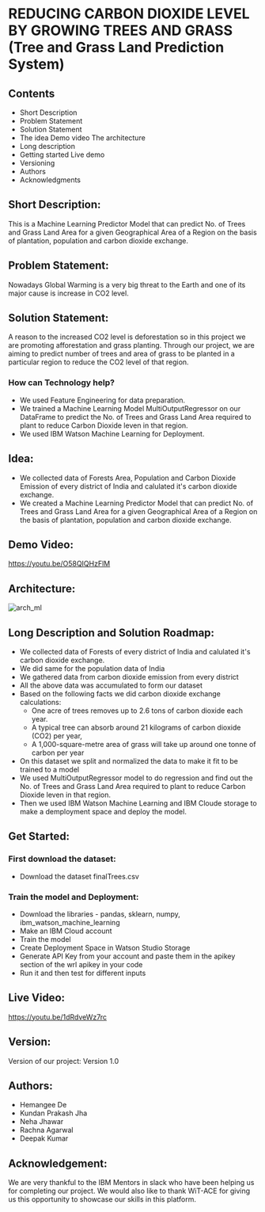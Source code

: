 

# REDUCING CARBON DIOXIDE LEVEL BY GROWING TREES AND GRASS (Tree and Grass Land Prediction System)

## Contents
* Short Description
* Problem Statement
* Solution Statement
* The idea
Demo video
The architecture
* Long description
* Getting started
Live demo
* Versioning
* Authors
* Acknowledgments

## Short Description:
This is a Machine Learning Predictor Model that can predict No. of Trees and Grass Land Area for a given Geographical Area of a Region on the basis of plantation, population and carbon dioxide exchange.

## Problem Statement:
Nowadays Global Warming is a very big threat to the Earth and one of its major cause is increase in CO2 level. 

## Solution Statement:
A reason to the increased CO2 level is deforestation so in this project we are promoting afforestation and grass planting.
Through our project, we are aiming to predict number of trees and area of grass to be planted in a particular region to reduce the CO2 level of that region.

### How can Technology help?
* We used Feature Engineering for data preparation.
* We trained a Machine Learning Model MultiOutputRegressor on our DataFrame to predict the No. of Trees and Grass Land Area required to plant to reduce Carbon Dioxide leven in that region.
* We used IBM Watson Machine Learning for Deployment.

## Idea:
* We collected data of Forests Area, Population and Carbon Dioxide Emission of every district of India and calulated it's carbon dioxide exchange.
* We created a Machine Learning Predictor Model that can predict No. of Trees and Grass Land Area for a given Geographical Area of a Region on the basis of plantation, population and carbon dioxide exchange.

## Demo Video:
https://youtu.be/O58QIQHzFlM

## Architecture:
![arch_ml](https://user-images.githubusercontent.com/85717928/122575381-52db0f00-d06e-11eb-8798-b7969d7b8f92.png)

## Long Description and Solution Roadmap:
* We collected data of Forests of every district of India and calulated it's carbon dioxide exchange.
* We did same for the population data of India
* We gathered data from carbon dioxide emission from every district
* All the above data was accumulated to form our dataset
* Based on the following facts we did carbon dioxide exchange calculations:
  * One acre of trees removes up to 2.6 tons of carbon dioxide each year.
  * A typical tree can absorb around 21 kilograms of carbon dioxide (CO2) per year, 
  * A 1,000-square-metre area of grass will take up around one tonne of carbon per year
* On this dataset we split and normalized the data to make it fit to be trained to a model
* We used MultiOutputRegressor model to do regression and find out the  No. of Trees and Grass Land Area required to plant to reduce Carbon Dioxide leven in that region.
* Then we used IBM Watson Machine Learning and IBM Cloude storage to make a demployment space and deploy the model.

## Get Started:

### First download the dataset:
* Download the dataset finalTrees.csv

### Train the model and Deployment:
* Download the libraries - pandas, sklearn, numpy, ibm_watson_machine_learning
* Make an IBM Cloud account
* Train the model
* Create Deployment Space in Watson Studio Storage
* Generate API Key from your account and paste them in the apikey section of the wrl apikey in your code
* Run it and then test for different inputs

## Live Video:
https://youtu.be/1dRdveWz7rc

## Version:
Version of our project: Version 1.0

## Authors:
* Hemangee De
* Kundan Prakash Jha
* Neha Jhawar
* Rachna Agarwal
* Deepak Kumar


## Acknowledgement:
We are very thankful to the IBM Mentors in slack who have been helping us for completing our project. We would also like to thank WiT-ACE for giving us this opportunity to showcase our skills in this platform.

